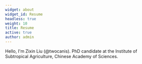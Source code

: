 ```yaml
---
widget: about
widget_id: Resume
headless: true
weight: 10
title: Resume
active: true
author: admin
---
```

Hello, I'm Zixin Liu (@twocanis). PhD candidate at the Institute of Subtropical Agriculture, Chinese Academy of Sciences.